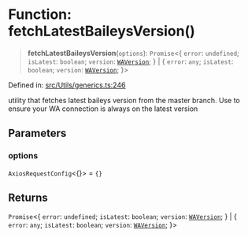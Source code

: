 # Function: fetchLatestBaileysVersion()

> **fetchLatestBaileysVersion**(`options`): `Promise`\<\{ `error`: `undefined`; `isLatest`: `boolean`; `version`: [`WAVersion`](../type-aliases/WAVersion.md); \} \| \{ `error`: `any`; `isLatest`: `boolean`; `version`: [`WAVersion`](../type-aliases/WAVersion.md); \}\>

Defined in: [src/Utils/generics.ts:246](https://github.com/Fokusdotid/bail/blob/cf6cc85134e12081bc635cea02cc0eee74033a81/src/Utils/generics.ts#L246)

utility that fetches latest baileys version from the master branch.
Use to ensure your WA connection is always on the latest version

## Parameters

### options

`AxiosRequestConfig`\<\{\}\> = `{}`

## Returns

`Promise`\<\{ `error`: `undefined`; `isLatest`: `boolean`; `version`: [`WAVersion`](../type-aliases/WAVersion.md); \} \| \{ `error`: `any`; `isLatest`: `boolean`; `version`: [`WAVersion`](../type-aliases/WAVersion.md); \}\>
